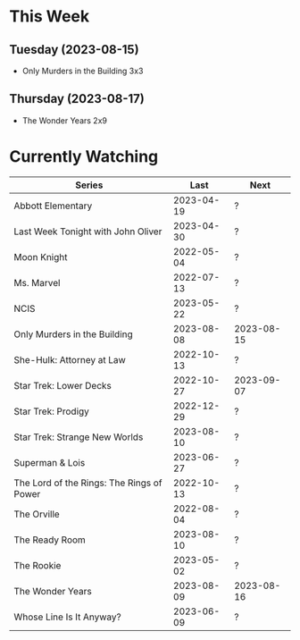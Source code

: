 # This Week

## Tuesday (2023-08-15)
- Only Murders in the Building 3x3

## Thursday (2023-08-17)
- The Wonder Years 2x9

# Currently Watching

| Series | Last | Next |
| --- | --- | --- |
| Abbott Elementary | 2023-04-19 | ? |
| Last Week Tonight with John Oliver | 2023-04-30 | ? |
| Moon Knight | 2022-05-04 | ? |
| Ms. Marvel | 2022-07-13 | ? |
| NCIS | 2023-05-22 | ? |
| Only Murders in the Building | 2023-08-08 | 2023-08-15 |
| She-Hulk: Attorney at Law | 2022-10-13 | ? |
| Star Trek: Lower Decks | 2022-10-27 | 2023-09-07 |
| Star Trek: Prodigy | 2022-12-29 | ? |
| Star Trek: Strange New Worlds | 2023-08-10 | ? |
| Superman & Lois | 2023-06-27 | ? |
| The Lord of the Rings: The Rings of Power | 2022-10-13 | ? |
| The Orville | 2022-08-04 | ? |
| The Ready Room | 2023-08-10 | ? |
| The Rookie | 2023-05-02 | ? |
| The Wonder Years | 2023-08-09 | 2023-08-16 |
| Whose Line Is It Anyway? | 2023-06-09 | ? |


